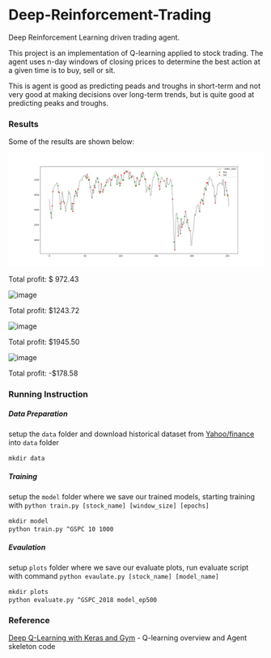 # Deep-Reinforcement-Trading
Deep Reinforcement Learning driven trading agent.



This project is an implementation of Q-learning applied to stock trading. The agent uses n-day windows of closing prices to determine the best action at a given time is to buy, sell or sit.

This is agent is good as predicting peads and troughs in short-term and not very good at making decisions over long-term trends, but is quite good at predicting peaks and troughs.



### Results

Some of the results are shown below:

![image](/images/^GSPC_2015.png)

Total profit: $ 972.43



![image](/Users/monicayan/GitHub/Deep-Reinforcement-Trading/images/^GSPC_2018.png)

Total profit: $1243.72

![image](/Users/monicayan/GitHub/Deep-Reinforcement-Trading/images/AMZN_2018.png)

Total profit: $1945.50

![image](/Users/monicayan/GitHub/Deep-Reinforcement-Trading/images/FB_2018.png)

Total profit: -$178.58



### Running Instruction

##### Data Preparation

setup the `data` folder and download historical dataset from [Yahoo/finance](https://ca.finance.yahoo.com/quote/%5EGSPC/history?p=%5EGSPC) into `data` folder

```shell
mkdir data
```

##### Training

setup the `model` folder where we save our trained models, starting training with `python train.py [stock_name] [window_size] [epochs]` 

```shell
mkdir model
python train.py ^GSPC 10 1000
```

##### Evaulation

setup `plots` folder where we save our evaluate plots, run evaluate script with command `python evaulate.py [stock_name] [model_name]`

```shell
mkdir plots
python evaluate.py ^GSPC_2018 model_ep500
```



### Reference

[Deep Q-Learning with Keras and Gym](https://keon.io/deep-q-learning/) - Q-learning overview and Agent skeleton code

